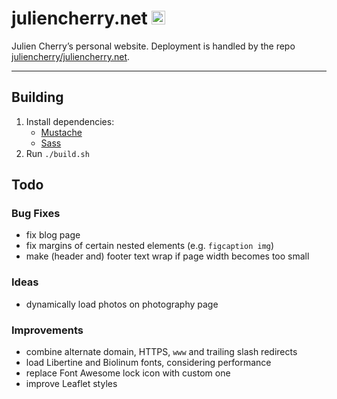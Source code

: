 # juliencherry.net <img alt="" src="https://raw.githubusercontent.com/juliencherry/personal-website/master/favicon.ico" width="22px" height="22px">

Julien Cherry’s personal website. Deployment is handled by the repo [juliencherry/juliencherry.net](https://github.com/juliencherry/juliencherry.net).

---

## Building

1. Install dependencies:
	* [Mustache](https://mustache.github.io/)
	* [Sass](https://sass-lang.com/install)
2. Run `./build.sh`

## Todo

### Bug Fixes

* fix blog page
* fix margins of certain nested elements (e.g. `figcaption img`)
* make (header and) footer text wrap if page width becomes too small

### Ideas

* dynamically load photos on photography page

### Improvements

* combine alternate domain, HTTPS, `www` and trailing slash redirects
* load Libertine and Biolinum fonts, considering performance
* replace Font Awesome lock icon with custom one
* improve Leaflet styles

